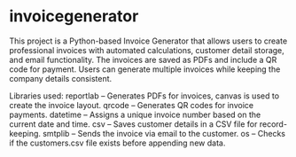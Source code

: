# invoicegenerator
This project is a Python-based Invoice Generator that allows users to create professional invoices with automated calculations, customer detail storage, and email functionality. The invoices are saved as PDFs and include a QR code for payment. Users can generate multiple invoices while keeping the company details consistent.

Libraries used: 
reportlab – Generates PDFs for invoices, canvas is used to create the invoice layout.
qrcode – Generates QR codes for invoice payments.
datetime – Assigns a unique invoice number based on the current date and time.
csv – Saves customer details in a CSV file for record-keeping.
smtplib – Sends the invoice via email to the customer.
os – Checks if the customers.csv file exists before appending new data.
